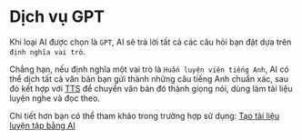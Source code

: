# Dịch vụ GPT

Khi loại AI được chọn là `GPT`, AI sẽ trả lời tất cả các câu hỏi bạn đặt dựa trên `định nghĩa vai trò`.

Chẳng hạn, nếu định nghĩa một vai trò là `Huấn luyện viên tiếng Anh`, AI có thể dịch tất cả văn bản bạn gửi thành những câu tiếng Anh chuẩn xác, sau đó kết hợp với [TTS](./tts-conversation.md) để chuyển văn bản đó thành giọng nói, dùng làm tài liệu luyện nghe và đọc theo.

Chi tiết hơn bạn có thể tham khảo trong trường hợp sử dụng: [Tạo tài liệu luyện tập bằng AI](./use-case-generate-audio-resources.md)